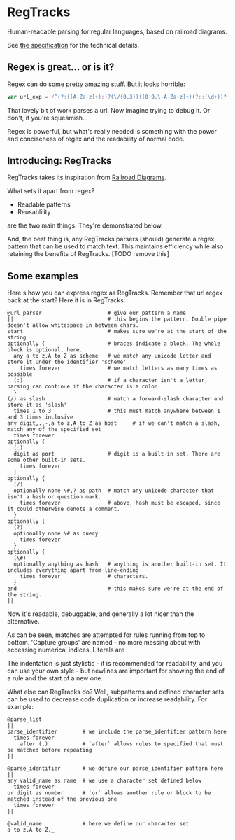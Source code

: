 # RegTracks

Human-readable parsing for regular languages, based on railroad diagrams.

See [the specification](./spec.md) for the technical details.

## Regex is great... or is it?

Regex can do some pretty amazing stuff. But it looks horrible:

```js
var url_exp = /^(?:([A-Za-z]+):)?(\/{0,3})([0-9.\-A-Za-z]+)(?::(\d+))?(?:\/([^?#]*))?(?:\?([^#]*))?(?:#(.*))?$/;
```

That lovely bit of work parses a url. Now imagine trying to debug it. Or don't, if you're squeamish...

Regex is powerful, but what's really needed is something with the power and conciseness of regex and the readability of normal code.

## Introducing: RegTracks

RegTracks takes its inspiration from [Railroad Diagrams](https://www.wikipedia.org/wiki/Syntax_diagram).

What sets it apart from regex?

- Readable patterns
- Reusablility

are the two main things. They're demonstrated below.

And, the best thing is, any RegTracks parsers (should) generate a regex pattern that can be used to match text. This maintains efficiency while also retaining the benefits of RegTracks. [TODO remove this]

## Some examples

Here's how you can express regex as RegTracks. Remember that url regex back at the start? Here it is in RegTracks:

```
@url_parser                     # give our pattern a name
||                              # this begins the pattern. Double pipe doesn't allow whitespace in between chars.
start                           # makes sure we're at the start of the string
optionally {                    # braces indicate a block. The whole block is optional, here.
  any a to z,A to Z as scheme   # we match any unicode letter and store it under the identifier 'scheme'
    times forever               # we match letters as many times as possible
  (:)                           # if a character isn't a letter, parsing can continue if the character is a colon
  }
(/) as slash                    # match a forward-slash character and store it as 'slash'
  times 1 to 3                  # this must match anywhere between 1 and 3 times inclusive
any digit,.,-,a to z,A to Z as host     # if we can't match a slash, match any of the specified set
  times forever
optionally {
  (:)
  digit as port                 # digit is a built-in set. There are some other built-in sets.
    times forever
  }
optionally {
  (/)
  optionally none \#,? as path  # match any unicode character that isn't a hash or question mark.
    times forever               # above, hash must be escaped, since it could otherwise denote a comment.
  }
optionally {
  (?)
  optionally none \# as query
    times forever
  }
optionally {
  (\#)
  optionally anything as hash   # anything is another built-in set. It includes everything apart from line-ending
    times forever               # characters.
  }
end                             # this makes sure we're at the end of the string.
||
```

Now it's readable, debuggable, and generally a lot nicer than the alternative.

As can be seen, matches are attempted for rules running from top to bottom. 'Capture groups' are named - no more messing about with accessing numerical indices. Literals are

The indentation is just stylistic - it is recommended for readability, and you can use your own style - but newlines are important for showing the end of a rule and the start of a new one.

What else can RegTracks do? Well, subpatterns and defined character sets can be used to decrease code duplication or increase readability. For example:

```
@parse_list
||
parse_identifier        # we include the parse_identifier pattern here
  times forever
    after (,)           # `after` allows rules to specified that must be matched before repeating
||

@parse_identifier       # we define our parse_identifier pattern here
||
any valid_name as name  # we use a character set defined below
  times forever
or digit as number      # `or` allows another rule or block to be matched instead of the previous one
  times forever
||

@valid_name             # here we define our character set
a to z,A to Z,_
```
